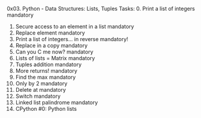 0x03. Python - Data Structures: Lists, Tuples Tasks:
0. Print a list of integers		mandatory
1. Secure access to an element in a list		mandatory
2. Replace element		mandatory
3. Print a list of integers... in reverse		mandatory!
4. Replace in a copy		mandatory
5. Can you C me now?		mandatory
6. Lists of lists = Matrix		mandatory
7. Tuples addition	mandatory
8. More returns!	mandatory
9. Find the max		mandatory
10. Only by 2		mandatory
11. Delete at		mandatory
12. Switch		mandatory
13. Linked list palindrome		mandatory
14. CPython #0: Python lists
